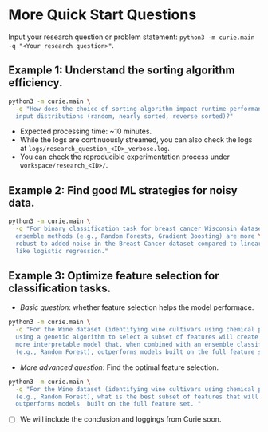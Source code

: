 # More Quick Start Questions

Input your research question or problem statement: `python3 -m curie.main -q "<Your research question>"`.

## **Example 1**: Understand the sorting algorithm efficiency.

```bash
python3 -m curie.main \
  -q "How does the choice of sorting algorithm impact runtime performance across different \
  input distributions (random, nearly sorted, reverse sorted)?"
``` 
- Expected processing time: ~10 minutes.
- While the logs are continuously streamed, you can also check the logs at `logs/research_question_<ID>_verbose.log`.
- You can check the reproducible experimentation process under `workspace/research_<ID>/`.

## **Example 2**: Find good ML strategies for noisy data.

```bash
python3 -m curie.main \
  -q "For binary classification task for breast cancer Wisconsin dataset, \
  ensemble methods (e.g., Random Forests, Gradient Boosting) are more \
  robust to added noise in the Breast Cancer dataset compared to linear models \
  like logistic regression."
```

<!-- 2025-03-05 21:07:44 - logger - construct_workflow_graph.py - INFO - Event value: The experiment is now concluded based on the available data. Gradient Boosting generally outperforms both Random Forest and Logistic Regression in most noise scenarios, although at high noise levels, models perform similarly. While future exploration could yield deeper insights, especially around extreme noise conditions or further model variants, these results provide a reasonable comprehension of ensemble methods' robustness in this context. -->

## **Example 3**: Optimize feature selection for classification tasks.
- *Basic question*: whether feature selection helps the model performace.
```bash
python3 -m curie.main \
  -q "For the Wine dataset (identifying wine cultivars using chemical properties), \
  using a genetic algorithm to select a subset of features will create a simpler, \
  more interpretable model that, when combined with an ensemble classifier \
  (e.g., Random Forest), outperforms models built on the full feature set. "
```

- *More advanced question*: Find the optimal feature selection.

```bash
python3 -m curie.main \
  -q "For the Wine dataset (identifying wine cultivars using chemical properties), when using an ensemble classifier \
  (e.g., Random Forest), what is the best subset of features that will create a simpler, more interpretable model that \
  outperforms models  built on the full feature set. "
```

- [ ] We will include the conclusion and loggings from Curie soon.

